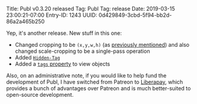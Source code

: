 Title: Publ v0.3.20 released
Tag: Publ
Tag: release
Date: 2019-03-15 23:00:21-07:00
Entry-ID: 1243
UUID: 0d429849-3cbd-5f94-bb2d-86a2a465b250

Yep, it's another release. New stuff in this one:

* Changed cropping to be `(x,y,w,h)` (as [previously mentioned](232)) and also changed scale-cropping to be a single-pass operation
* Added [`Hidden-Tag`](322#hiddentag)
* Added a [`tags` property](150#tags) to view objects

Also, on an administrative note, if you would like to help fund the development of Publ, I have switched from Patreon to [Liberapay](https://liberapay.com/PlaidWeb), which provides a bunch of advantages over Patreon and is much better-suited to open-source development.